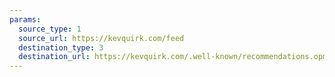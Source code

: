 ```yaml
---
params:
  source_type: 1
  source_url: https://kevquirk.com/feed
  destination_type: 3
  destination_url: https://kevquirk.com/.well-known/recommendations.opml
---
```

